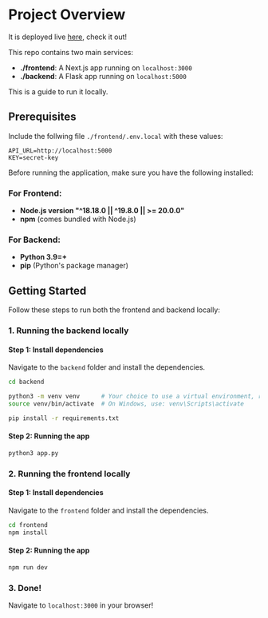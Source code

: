 # Project Overview

It is deployed live [here](https://santiago-correa-hiring-task.vercel.app/), check it out!

This repo contains two main services:

- **./frontend**: A Next.js app running on `localhost:3000`
- **./backend**: A Flask app running on `localhost:5000`

This is a guide to run it locally.

## Prerequisites

Include the follwing file `./frontend/.env.local` with these values:

```
API_URL=http://localhost:5000
KEY=secret-key
```

Before running the application, make sure you have the following installed:

### For Frontend:

- **Node.js version "^18.18.0 || ^19.8.0 || >= 20.0.0"**
- **npm** (comes bundled with Node.js)

### For Backend:

- **Python 3.9=+**
- **pip** (Python's package manager)

## Getting Started

Follow these steps to run both the frontend and backend locally:

### 1. **Running the backend locally**

#### Step 1: Install dependencies

Navigate to the `backend` folder and install the dependencies.

```bash
cd backend

python3 -m venv venv      # Your choice to use a virtual environment, recommended
source venv/bin/activate  # On Windows, use: venv\Scripts\activate

pip install -r requirements.txt
```

#### Step 2: Running the app

```bash
python3 app.py
```

### 2. **Running the frontend locally**

#### Step 1: Install dependencies

Navigate to the `frontend` folder and install the dependencies.

```bash
cd frontend
npm install
```

#### Step 2: Running the app

```bash
npm run dev
```

### 3. Done!

Navigate to `localhost:3000` in your browser!
